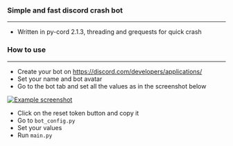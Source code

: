 ### Simple and fast discord crash bot

---

- Written in py-cord 2.1.3, threading and grequests for quick crash

### How to use

---
- Create your bot on https://discord.com/developers/applications/
- Set your name and bot avatar
- Go to the bot tab and set all the values as in the screenshot below

<a href="https://media.discordapp.net/attachments/1016297019184263208/1017793788258811975/unknown.png">
    <img src="https://media.discordapp.net/attachments/1016297019184263208/1017793788258811975/unknown.png" alt = "Example screenshot">
</a>

- Click on the reset token button and copy it
- Go to `bot_config.py`
- Set your values
- Run `main.py`
